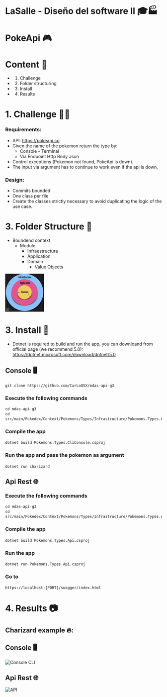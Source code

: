 # LaSalle - Diseño del software II 🎓🏭

# PokeApi 🎮 


# Content 📇

* 1. Challenge
* 2. Folder structuring
* 3. Install 
* 4. Results


# 1. Challenge 🤔💭

### Requirements:

* API: https://pokeapi.co
* Given the name of the pokemon return the type by:
  * Console - Terminal
  * Via Endpoint Http Body Json
* Control exceptions (Pokemon not found, PokeApi is down).
* The input via argument has to continue to work even if the api is down.

### Design:

* Commits bounded
* One class per file
* Create the classes strictly necessary to avoid duplicating the logic of the use case.


# 3. Folder Structure 📂

* Boundend context
  * Module
    * Infraestructura
    * Application
    * Domain
      *  Value Objects


![DDD](images/ddd.PNG)

# 3. Install 🔧 

* Dotnet is required to build and run the app, you can downloand from official page (we recommend 5.0):
https://dotnet.microsoft.com/download/dotnet/5.0


## Console 🖥️
```git clone https://github.com/CarLoOSX/mdas-api-g3```
### Execute the following commands
```
cd mdas-api-g3
cd src/main/Pokedex/Context/Pokemons/Types/Infrastructure/Pokemons.Types.CliConsole/
```
### Compile the app
```dotnet build Pokemons.Types.CliConsole.csproj```
### Run the app and pass the pokemon as argument
```dotnet run charizard```

## Api Rest 🌐

### Execute the following commands
```
cd mdas-api-g3
cd src/main/Pokedex/Context/Pokemons/Types/Infrastructure/Pokemons.Types.Api
```
### Compile the app
```dotnet build Pokemons.Types.Api.csproj```
### Run the app
```dotnet run Pokemons.Types.Api.csproj```
### Go to
```https://localhost:{PORT}/swagger/index.html```

# 4. Results 📷
## Charizard example 🔥:
## Console 🖥️
![Console CLI](images/console-result.PNG)

## Api Rest 🌐
![API](images/api-result.png)
